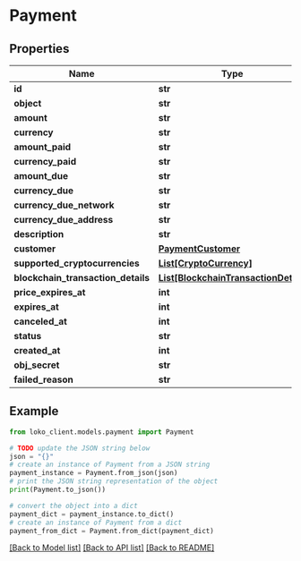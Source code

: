 # Payment


## Properties

Name | Type | Description | Notes
------------ | ------------- | ------------- | -------------
**id** | **str** |  | [optional] 
**object** | **str** |  | [optional] 
**amount** | **str** |  | [optional] 
**currency** | **str** |  | [optional] 
**amount_paid** | **str** |  | [optional] 
**currency_paid** | **str** |  | [optional] 
**amount_due** | **str** |  | [optional] 
**currency_due** | **str** |  | [optional] 
**currency_due_network** | **str** |  | [optional] 
**currency_due_address** | **str** |  | [optional] 
**description** | **str** |  | [optional] 
**customer** | [**PaymentCustomer**](PaymentCustomer.md) |  | [optional] 
**supported_cryptocurrencies** | [**List[CryptoCurrency]**](CryptoCurrency.md) |  | [optional] 
**blockchain_transaction_details** | [**List[BlockchainTransactionDetail]**](BlockchainTransactionDetail.md) |  | [optional] 
**price_expires_at** | **int** |  | [optional] 
**expires_at** | **int** |  | [optional] 
**canceled_at** | **int** |  | [optional] 
**status** | **str** |  | [optional] 
**created_at** | **int** |  | [optional] 
**obj_secret** | **str** |  | [optional] 
**failed_reason** | **str** |  | [optional] 

## Example

```python
from loko_client.models.payment import Payment

# TODO update the JSON string below
json = "{}"
# create an instance of Payment from a JSON string
payment_instance = Payment.from_json(json)
# print the JSON string representation of the object
print(Payment.to_json())

# convert the object into a dict
payment_dict = payment_instance.to_dict()
# create an instance of Payment from a dict
payment_from_dict = Payment.from_dict(payment_dict)
```
[[Back to Model list]](../README.md#documentation-for-models) [[Back to API list]](../README.md#documentation-for-api-endpoints) [[Back to README]](../README.md)


